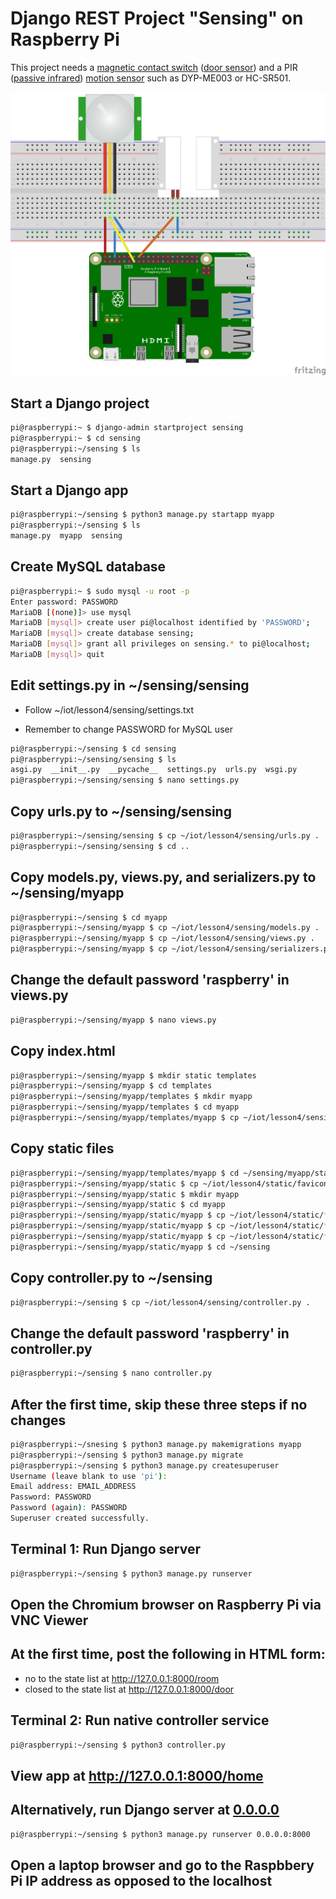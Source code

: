 # Django REST Project "Sensing" on Raspberry Pi

This project needs a [magnetic contact switch](https://en.wikipedia.org/wiki/Reed_switch) ([door sensor](https://www.adafruit.com/product/375)) and a PIR ([passive infrared](https://en.wikipedia.org/wiki/Passive_infrared_sensor)) [motion sensor](https://www.adafruit.com/product/189) such as DYP-ME003 or HC-SR501.

![pir-door_bb.png](/lesson4/sensing/pir-door_bb.png)

## Start a Django project
```sh
pi@raspberrypi:~ $ django-admin startproject sensing
pi@raspberrypi:~ $ cd sensing
pi@raspberrypi:~/sensing $ ls
manage.py  sensing
```
## Start a Django app
```sh
pi@raspberrypi:~/sensing $ python3 manage.py startapp myapp
pi@raspberrypi:~/sensing $ ls
manage.py  myapp  sensing
```
## Create MySQL database
```sh
pi@raspberrypi:~ $ sudo mysql -u root -p
Enter password: PASSWORD
MariaDB [(none)]> use mysql
MariaDB [mysql]> create user pi@localhost identified by 'PASSWORD';
MariaDB [mysql]> create database sensing;
MariaDB [mysql]> grant all privileges on sensing.* to pi@localhost;
MariaDB [mysql]> quit
```
## Edit settings.py in ~/sensing/sensing

* Follow ~/iot/lesson4/sensing/settings.txt

* Remember to change PASSWORD for MySQL user
```sh
pi@raspberrypi:~/sensing $ cd sensing
pi@raspberrypi:~/sensing/sensing $ ls
asgi.py  __init__.py  __pycache__  settings.py  urls.py  wsgi.py
pi@raspberrypi:~/sensing/sensing $ nano settings.py
```
## Copy urls.py to ~/sensing/sensing
```sh
pi@raspberrypi:~/sensing/sensing $ cp ~/iot/lesson4/sensing/urls.py .
pi@raspberrypi:~/sensing/sensing $ cd ..
```
## Copy models.py, views.py, and serializers.py to ~/sensing/myapp
```sh
pi@raspberrypi:~/sensing $ cd myapp
pi@raspberrypi:~/sensing/myapp $ cp ~/iot/lesson4/sensing/models.py .
pi@raspberrypi:~/sensing/myapp $ cp ~/iot/lesson4/sensing/views.py .
pi@raspberrypi:~/sensing/myapp $ cp ~/iot/lesson4/sensing/serializers.py .
```
## Change the default password 'raspberry' in views.py
```sh
pi@raspberrypi:~/sensing/myapp $ nano views.py
```
## Copy index.html
```sh
pi@raspberrypi:~/sensing/myapp $ mkdir static templates
pi@raspberrypi:~/sensing/myapp $ cd templates
pi@raspberrypi:~/sensing/myapp/templates $ mkdir myapp
pi@raspberrypi:~/sensing/myapp/templates $ cd myapp
pi@raspberrypi:~/sensing/myapp/templates/myapp $ cp ~/iot/lesson4/sensing/index.html .
```
## Copy static files
```sh
pi@raspberrypi:~/sensing/myapp/templates/myapp $ cd ~/sensing/myapp/static
pi@raspberrypi:~/sensing/myapp/static $ cp ~/iot/lesson4/static/favicon.ico .
pi@raspberrypi:~/sensing/myapp/static $ mkdir myapp
pi@raspberrypi:~/sensing/myapp/static $ cd myapp
pi@raspberrypi:~/sensing/myapp/static/myapp $ cp ~/iot/lesson4/static/*css .
pi@raspberrypi:~/sensing/myapp/static/myapp $ cp ~/iot/lesson4/static/*js .
pi@raspberrypi:~/sensing/myapp/static/myapp $ cp ~/iot/lesson4/static/*png .
pi@raspberrypi:~/sensing/myapp/static/myapp $ cd ~/sensing
```
## Copy controller.py to ~/sensing
```sh
pi@raspberrypi:~/sensing $ cp ~/iot/lesson4/sensing/controller.py .
```
## Change the default password 'raspberry' in controller.py
```sh
pi@raspberrypi:~/sensing $ nano controller.py
```
## After the first time, skip these three steps if no changes
```sh
pi@raspberrypi:~/snesing $ python3 manage.py makemigrations myapp
pi@raspberrypi:~/sensing $ python3 manage.py migrate
pi@raspberrypi:~/sensing $ python3 manage.py createsuperuser
Username (leave blank to use 'pi'):
Email address: EMAIL_ADDRESS
Password: PASSWORD
Password (again): PASSWORD
Superuser created successfully.
```
## Terminal 1: Run Django server
```sh
pi@raspberrypi:~/sensing $ python3 manage.py runserver
```
## Open the Chromium browser on Raspberry Pi via VNC Viewer

## At the first time, post the following in HTML form:

* no to the state list at http://127.0.0.1:8000/room
* closed to the state list at http://127.0.0.1:8000/door

## Terminal 2: Run native controller service
```sh
pi@raspberrypi:~/sensing $ python3 controller.py
```
## View app at http://127.0.0.1:8000/home

## Alternatively, run Django server at [0.0.0.0](https://en.wikipedia.org/wiki/0.0.0.0)
```sh
pi@raspberrypi:~/sensing $ python3 manage.py runserver 0.0.0.0:8000
```
## Open a laptop browser and go to the Raspbbery Pi IP address as opposed to the localhost

